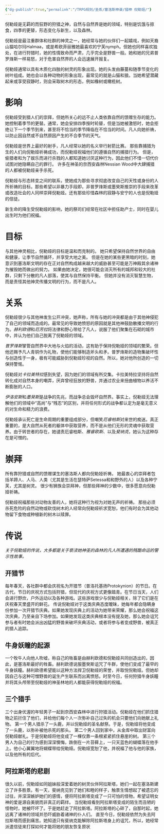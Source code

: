 ```yaml
---
{"dg-publish":true,"permalink":"/TRPG规则/圣炼/塞洛斯神谱/猎神 倪勒娅/"}
---
```


倪勒娅是无羁的而狂野的狩猎之神，自然与自然界是她的领域，特别是饥饿与掠食，四季的更替，形态变化与新生，以及森林。  
  
倪勒娅是最注重群体和社群的神灵之一，她经常与她的伙伴们一起嬉戏，例如天裔山猫哈尔玛Halmaa，或是希欧菲丽雅她最喜欢的宁芙nymph。但她也同样喜欢独处，在进行狩猎时，她的性情致命而严肃，几乎完全是野兽一般。她和她的兄弟普罗烽斯一样易怒，对于危害自然界的人会迅速展开报复。  
  
倪勒娅通常以具有木质化四肢的树灵的形象出现。她的头发由藤蔓和随季节变化的树叶组成。她也会以各种动物的形象出现，最常见的就是山猫和狼。当她希望潜藏起来或享受寂静时，则会采取树木的形态，例如橡树或橄榄树。  
  
# 影响
倪勒娅受到猎人们的崇拜，但她所关心的远不止人类依靠自然的馈赠生存的能力。她控制着季节的更替。通常，她会安排四季按时轮替，但是当她被激怒时，她会拒绝让下一个季节到来，甚至将不恰当的季节降临在不恰当的时间。凡人向她祈祷，以防止因自然或不自然原因产生的不合季节的天气。  
  
倪勒娅是世界上最好的射手，凡人经常以她的名义举行射箭比赛。 那些靠捕猎为生的人们向倪勒娅祈祷成功，而倪勒娅祝福他们的遵循自然的捕猎行为。 但是，偷猎者和为了娱乐而进行杀戮的人都知道她讨厌这种行为，因此他们不惜一切代价试图对她隐瞒自己的罪行。 许多在神圣的奈西安森林Nessian Wood中大肆捕猎的人都被倪勒娅亲手杀死。  
  
倪勒娅与形态转变之间的联系，使她成为那些寻求彻底改变自己的天性或身份的人所祈祷的目标。那些希望以非暴力手段即，非普罗烽斯或墨癸斯推崇的手段来改革或改造社会的人同样崇拜倪勒娅。还有那些珍惜森林的寂静与安宁的人也是倪勒娅的信徒。  
  
新生命的降生受倪勒娅的影响，她的祭司们经常在社区中担任助产士，同时在婴儿出生时为他们祝福。  
  
  
# 目标
与其他神灵相比，倪勒娅的目标是温和而克制的。 她只希望保持自然世界的自由和健康，让季节自然循环，并享受大地之美。 但是在她的某些更黑暗的时刻，她意识到塞洛斯文明的存在正对自然构成越来越大的威胁甚至可能是万神殿其余诸神为摧毁她而做出的努力。 如果由她决定，她很可能会消灭所有的城邦和较大的社群，只剩下分散的凡人部落，使其与自然保持平衡。 但她并没有消灭智慧生物，而是责怪其他神灵传播文明的行为，而不是凡人。  
  
  
# 关系
倪勒娅很少与其他神发生公开冲突，她声称，所有与她的冲突都是由于其他神侵犯了自己的领域而造成的。最常见的导致她愤怒的原因就是其他神鼓励散播文明的行为。*赫利欧德*和*厄芳拉*将法律和野心带给了凡人，说服了他们聚集在石砌的城市中，并认为他们自己脱离了倪勒娅的领域。  
  
*普罗烽斯*掌管自然界中大地与火焰的活动，这有助于保持倪勒娅的领域的繁荣。但他还赐予凡人青铜作为礼物，使他们能够制造斧头和矛。普罗烽斯的造物集破坏性与创造性于一身，极有可能威胁到倪勒娅珍视的自然。所以，她对他所创造的一切保持警惕。  
  
倪勒娅对*卡拉美特拉*感到失望，因为她们的领域有所交集。卡拉美特拉坚持将自然转化成对自然本身的嘲弄，厌弃曾经狂放的野兽，并通过农业来扭曲植物以养活不断膨胀的人口。  

*伊洛安斯*和*墨癸斯*是战争的先兆，而战争总会毁坏自然界。事实上，倪勒娅无法理解他们的领域中“高尚”与“残忍”的区别，并将任何形式的战争都认定为是毫无意义的对生命和精力的浪费。  
  
倪勒娅承认死亡是生命周期的重要组成部分，但嘲笑*厄睿柏斯*对来世的痴迷。真正重要的，是大自然从死者的躯体中获取营养，而不是从他们无形的灵魂中获取营养。由于转世者的存在，她谴责厄睿柏斯、*雅睿欧斯*、以及*斐纳克*，她认为这种存在是可憎的。  
  
# 崇拜
所有靠狩猎或自然的馈赠谋生的塞洛斯人都向倪勒娅祈祷。 她最衷心的崇拜者包括羊蹄人、人马、人类（尤其是生活在瑟特萨Setessa和和野外的人）以及各种宁芙，尤其是树灵。 很少有狮族会崇拜神，但那些拜神的少数中，很多愿意向倪勒娅祈祷。  
  
倪勒娅祝福那些对动物友善的人，她将这种行为视为对她无声的祈祷。 那些必须杀死危险的自然动物或砍伐树木的人经常向倪勒娅祈求宽恕，他们有时会为其他动物留下食物或种植新的树木以赎罪。

# 传说
*关于倪勒娅的传说，大多都是关于亵渎她神圣的森林的凡人所遭遇的残酷命运的警示性故事。*

## 开猎节
每年春天，各社群中都会庆祝名为开猎节（普洛托基扬Protokynion）的节日。在古代，节日的庆祝方式包括狩猎，但现代的庆祝方式更像踏青。在节日当天，人们会进行野炊，户外运动以及各种游戏。这些游戏很少与倪勒娅相关，除了它们是在庆祝春天里盛开的鲜花。
传说倪勒娅对于这类庆典态度暧昧，她每年都会隐瞒身份参加一次开猎节庆典。如果她发现庆典上的活动为她带来荣耀，那么她会祝福这次庆典，乃至亲自下场参加。如果她发现这类庆典根本没有提及她，那么她会诅咒参与者有时她会派出凶猛的野兽来破坏庆典活动，或者将参与者变成野兽，被真正的猎人追踪。

## 牛身妖瞳的起源
一个牧牛人向他人吹嘘，称自己的牲畜是由赫利欧德和倪勒娅共同创造出的，因此，是塞洛斯最好的牲畜。赫利欧德说服墨癸斯诅咒了牛群，使他们变成了最早的牛身妖瞳。赫利欧德希望能以这种方法捍卫倪勒娅的荣誉，并取悦倪勒娅。但她却因自己与这种可憎野兽的诞生产生联系而出离愤怒。时至今日，任何狩猎牛身妖瞳并将其头颅带至倪勒娅的神圣林地的人都能获得倪勒娅的祝福。

## 三个猎手
三个出身优渥的年轻男子一起到奈西安森林中进行狩猎活动。倪勒娅在他们抓住猎物之前拦住了他们，并给他们每个人一次弥补自己过失的机会只要他们向她献上礼物。
第一个男人猎杀了一头鹿，并以倪勒娅的圣名献祭。于是，倪勒娅将他变成了一头鹿，以弥补被他杀死的那头。
第二个男人回到家中，从金库中取出财富向倪勒娅献礼。于是倪勒娅将他变成了一棵仅靠一条根紧紧抓住悬崖的树。
第三个男人为自己的行为感到深深懊悔，跌倒在一片苔藓上，一只天蓝色的蝴蝶落在他手上。他小心翼翼地将蝴蝶带给倪勒娅。倪勒娅宽恕了他，并祝福了他与他的家族，以及他所有的后代。

## 阿拉斯塔的悲剧
很久以前，倪勒娅如同姐妹般深爱着她的树灵伙伴阿拉斯塔，她们一起在塞洛斯建立了许多胜景。有一天，斐纳克见到了她们和睦的样子，触景生情想起了被遗忘的过往，并深深嫉妒她们的感情，便将阿拉斯塔变成了一只可怕的怪物，希望证明女神的爱是源自美貌而非真正的羁绊。
当倪勒娅看到阿拉斯塔变成的陌生而丑陋的怪物时，她被吓坏了。于是她赶走了阿拉斯塔。阿拉斯塔的心碎了，自那时起，她远离了诸神的领域并恐吓威胁着诸神的仆人们。
直至今日，倪勒娅依然为失去阿拉斯塔而感到痛苦。她知道只有斐纳克能解除阿拉斯塔身上的诅咒，所以，她经常派遣信徒来打探如何才能将她的朋友恢复原状